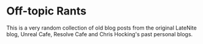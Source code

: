 # Off-topic Rants

This is a very random collection of old blog posts from the original LateNite blog, Unreal Cafe, Resolve Cafe and Chris Hocking's past personal blogs.
